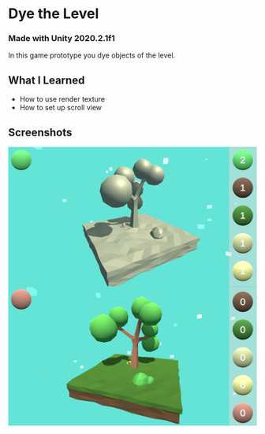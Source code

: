 # Dye the Level
### Made with **Unity 2020.2.1f1**
 
In this game prototype you dye objects of the level.

## What I Learned

* How to use render texture
* How to set up scroll view 

## Screenshots

<img alt="Screenshot" width="512" align="center" src="https://github.com/BaggyGishev/Dye-the-Level/blob/main/GithubContents/Screenshot_1.png?raw=true">
<img alt="Screenshot" width="512" align="center" src="https://github.com/BaggyGishev/Dye-the-Level/blob/main/GithubContents/Screenshot_2.png?raw=true">
